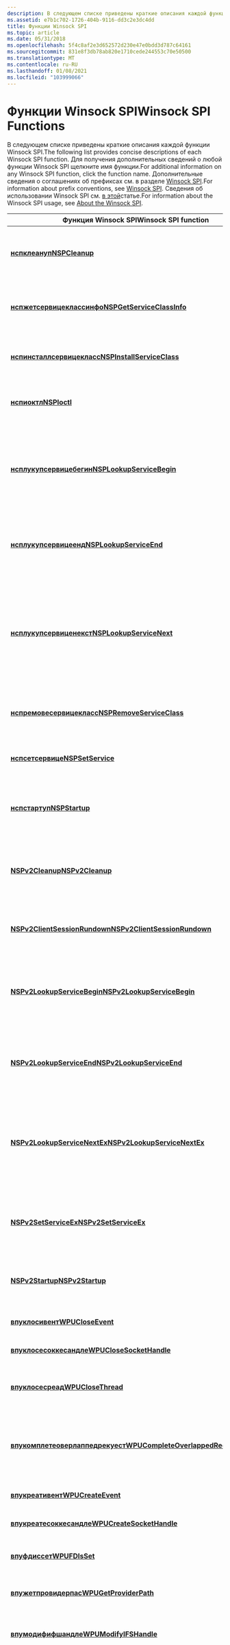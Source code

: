 ```yaml
---
description: В следующем списке приведены краткие описания каждой функции Winsock SPI.
ms.assetid: e7b1c702-1726-404b-9116-dd3c2e3dc4dd
title: Функции Winsock SPI
ms.topic: article
ms.date: 05/31/2018
ms.openlocfilehash: 5f4c8af2e3d652572d230e47e0bdd3d787c64161
ms.sourcegitcommit: 831e8f3db78ab820e1710cede244553c70e50500
ms.translationtype: MT
ms.contentlocale: ru-RU
ms.lasthandoff: 01/08/2021
ms.locfileid: "103999066"
---
```

# <a name="winsock-spi-functions"></a><span data-ttu-id="f005e-103">Функции Winsock SPI</span><span class="sxs-lookup"><span data-stu-id="f005e-103">Winsock SPI Functions</span></span>

<span data-ttu-id="f005e-104">В следующем списке приведены краткие описания каждой функции Winsock SPI.</span><span class="sxs-lookup"><span data-stu-id="f005e-104">The following list provides concise descriptions of each Winsock SPI function.</span></span> <span data-ttu-id="f005e-105">Для получения дополнительных сведений о любой функции Winsock SPI щелкните имя функции.</span><span class="sxs-lookup"><span data-stu-id="f005e-105">For additional information on any Winsock SPI function, click the function name.</span></span> <span data-ttu-id="f005e-106">Дополнительные сведения о соглашениях об префиксах см. в разделе [Winsock SPI](winsock-spi.md).</span><span class="sxs-lookup"><span data-stu-id="f005e-106">For information about prefix conventions, see [Winsock SPI](winsock-spi.md).</span></span> <span data-ttu-id="f005e-107">Сведения об использовании Winsock SPI см. [в этой](about-the-winsock-spi.md)статье.</span><span class="sxs-lookup"><span data-stu-id="f005e-107">For information about the Winsock SPI usage, see [About the Winsock SPI](about-the-winsock-spi.md).</span></span>



| <span data-ttu-id="f005e-108">Функция Winsock SPI</span><span class="sxs-lookup"><span data-stu-id="f005e-108">Winsock SPI function</span></span>                                                          | <span data-ttu-id="f005e-109">Описание</span><span class="sxs-lookup"><span data-stu-id="f005e-109">Description</span></span>                                                                                                                                                                                                          |
|-------------------------------------------------------------------------------|----------------------------------------------------------------------------------------------------------------------------------------------------------------------------------------------------------------------|
| [<span data-ttu-id="f005e-110">**нспклеануп**</span><span class="sxs-lookup"><span data-stu-id="f005e-110">**NSPCleanup**</span></span>](/windows/desktop/api/Ws2spi/nc-ws2spi-lpnspcleanup)                                            | <span data-ttu-id="f005e-111">Прекращает использование поставщика службы пространства имен Winsock.</span><span class="sxs-lookup"><span data-stu-id="f005e-111">Terminates the use of a Winsock namespace service provider.</span></span>                                                                                                                                                          |
| [<span data-ttu-id="f005e-112">**нспжетсервицеклассинфо**</span><span class="sxs-lookup"><span data-stu-id="f005e-112">**NSPGetServiceClassInfo**</span></span>](/windows/desktop/api/Ws2spi/nc-ws2spi-lpnspgetserviceclassinfo)                    | <span data-ttu-id="f005e-113">Извлекает сведения о классе (схеме), относящиеся к указанному поставщику пространства имен.</span><span class="sxs-lookup"><span data-stu-id="f005e-113">Retrieves class information (schema) pertaining to a specified namespace provider.</span></span>                                                                                                                                   |
| [<span data-ttu-id="f005e-114">**нспинсталлсервицекласс**</span><span class="sxs-lookup"><span data-stu-id="f005e-114">**NSPInstallServiceClass**</span></span>](/windows/desktop/api/Ws2spi/nc-ws2spi-lpnspinstallserviceclass)                    | <span data-ttu-id="f005e-115">Регистрирует схему класса службы в поставщиках пространства имен.</span><span class="sxs-lookup"><span data-stu-id="f005e-115">Registers service class schema within the namespace providers.</span></span>                                                                                                                                                       |
| [<span data-ttu-id="f005e-116">**нспиоктл**</span><span class="sxs-lookup"><span data-stu-id="f005e-116">**NSPIoctl**</span></span>](/windows/desktop/api/Ws2spi/nc-ws2spi-lpnspioctl)                                                  | <span data-ttu-id="f005e-117">Отправляет запрос IOCTL поставщику службы пространства имен.</span><span class="sxs-lookup"><span data-stu-id="f005e-117">Sends an IOCTL to a namespace service provider.</span></span>                                                                                                                                                                      |
| [<span data-ttu-id="f005e-118">**нсплукупсервицебегин**</span><span class="sxs-lookup"><span data-stu-id="f005e-118">**NSPLookupServiceBegin**</span></span>](/windows/desktop/api/Ws2spi/nc-ws2spi-lpnsplookupservicebegin)                      | <span data-ttu-id="f005e-119">Инициирует клиентский запрос поставщика службы пространства имен версии 1, который ограничен сведениями, содержащимися в структуре [**всакуерисет**](/windows/desktop/api/Winsock2/ns-winsock2-wsaquerysetw) .</span><span class="sxs-lookup"><span data-stu-id="f005e-119">Initiates a client query of a namespace version 1 service provider that is constrained by information contained within a [**WSAQUERYSET**](/windows/desktop/api/Winsock2/ns-winsock2-wsaquerysetw) structure.</span></span>                                             |
| [<span data-ttu-id="f005e-120">**нсплукупсервицеенд**</span><span class="sxs-lookup"><span data-stu-id="f005e-120">**NSPLookupServiceEnd**</span></span>](/windows/desktop/api/Ws2spi/nc-ws2spi-lpnsplookupserviceend)                          | <span data-ttu-id="f005e-121">Освобождает маркер после предыдущих вызовов [**нсплукупсервицебегин**](/windows/desktop/api/Ws2spi/nc-ws2spi-lpnsplookupservicebegin) и [**нсплукупсервиценекст**](/windows/desktop/api/Ws2spi/nc-ws2spi-lpnsplookupservicenext).</span><span class="sxs-lookup"><span data-stu-id="f005e-121">Frees a handle after previous calls to [**NSPLookupServiceBegin**](/windows/desktop/api/Ws2spi/nc-ws2spi-lpnsplookupservicebegin) and [**NSPLookupServiceNext**](/windows/desktop/api/Ws2spi/nc-ws2spi-lpnsplookupservicenext).</span></span>                                                          |
| [<span data-ttu-id="f005e-122">**нсплукупсервиценекст**</span><span class="sxs-lookup"><span data-stu-id="f005e-122">**NSPLookupServiceNext**</span></span>](/windows/desktop/api/Ws2spi/nc-ws2spi-lpnsplookupservicenext)                        | <span data-ttu-id="f005e-123">Извлекает запрошенную информацию из поставщика службы пространства имен версии 1.</span><span class="sxs-lookup"><span data-stu-id="f005e-123">Retrieves requested information from a namespace version 1 service provider.</span></span> <span data-ttu-id="f005e-124">Эта функция вызывается только после получения маркера из предыдущего вызова [**нсплукупсервицебегин**](/windows/desktop/api/Ws2spi/nc-ws2spi-lpnsplookupservicebegin).</span><span class="sxs-lookup"><span data-stu-id="f005e-124">This function is called only after obtaining a handle from a previous call to [**NSPLookupServiceBegin**](/windows/desktop/api/Ws2spi/nc-ws2spi-lpnsplookupservicebegin).</span></span> |
| [<span data-ttu-id="f005e-125">**нспремовесервицекласс**</span><span class="sxs-lookup"><span data-stu-id="f005e-125">**NSPRemoveServiceClass**</span></span>](/windows/desktop/api/Ws2spi/nc-ws2spi-lpnspremoveserviceclass)                      | <span data-ttu-id="f005e-126">Окончательно удаляет указанный класс службы из пространства имен.</span><span class="sxs-lookup"><span data-stu-id="f005e-126">Permanently removes a specified service class from the namespace.</span></span>                                                                                                                                                    |
| [<span data-ttu-id="f005e-127">**нспсетсервице**</span><span class="sxs-lookup"><span data-stu-id="f005e-127">**NSPSetService**</span></span>](/windows/desktop/api/Ws2spi/nc-ws2spi-lpnspsetservice)                                      | <span data-ttu-id="f005e-128">Регистрирует или отменяет регистрацию экземпляра службы в пространстве имен.</span><span class="sxs-lookup"><span data-stu-id="f005e-128">Registers or deregisters a service instance within a namespace.</span></span>                                                                                                                                                      |
| [<span data-ttu-id="f005e-129">**нспстартуп**</span><span class="sxs-lookup"><span data-stu-id="f005e-129">**NSPStartup**</span></span>](/windows/desktop/api/Ws2spi/nf-ws2spi-nspstartup)                                            | <span data-ttu-id="f005e-130">Извлекает динамическую информацию о поставщике, например список точек входа библиотеки DLL.</span><span class="sxs-lookup"><span data-stu-id="f005e-130">Retrieves dynamic information about a provider, such as the list of the DLL entry points.</span></span>                                                                                                                            |
| [<span data-ttu-id="f005e-131">**NSPv2Cleanup**</span><span class="sxs-lookup"><span data-stu-id="f005e-131">**NSPv2Cleanup**</span></span>](/windows/desktop/api/Ws2spi/nc-ws2spi-lpnspv2cleanup)                                          | <span data-ttu-id="f005e-132">Уведомляет поставщик поставщика службы пространства имен версии 2 (NSPv2) о том, что клиент завершил сеанс.</span><span class="sxs-lookup"><span data-stu-id="f005e-132">Notifies a namespace service provider version 2 (NSPv2) provider that a client session has terminated.</span></span>                                                                                                               |
| [<span data-ttu-id="f005e-133">**NSPv2ClientSessionRundown**</span><span class="sxs-lookup"><span data-stu-id="f005e-133">**NSPv2ClientSessionRundown**</span></span>](/windows/desktop/api/Ws2spi/nc-ws2spi-lpnspv2clientsessionrundown)                | <span data-ttu-id="f005e-134">Уведомляет поставщик NSPv2 о том, что клиентский сеанс завершается.</span><span class="sxs-lookup"><span data-stu-id="f005e-134">Notifies a NSPv2 provider that the client session is terminating.</span></span>                                                                                                                                                    |
| [<span data-ttu-id="f005e-135">**NSPv2LookupServiceBegin**</span><span class="sxs-lookup"><span data-stu-id="f005e-135">**NSPv2LookupServiceBegin**</span></span>](/windows/desktop/api/Ws2spi/nc-ws2spi-lpnsplookupservicebegin)                    | <span data-ttu-id="f005e-136">Инициирует клиентский запрос поставщика службы NSPv2, ограниченный сведениями, содержащимися в структуре [**WSAQUERYSET2**](/windows/desktop/api/Winsock2/ns-winsock2-wsaqueryset2w) .</span><span class="sxs-lookup"><span data-stu-id="f005e-136">Initiates a client query of NSPv2 service provider that is constrained by the information contained within a [**WSAQUERYSET2**](/windows/desktop/api/Winsock2/ns-winsock2-wsaqueryset2w) structure.</span></span>                                                         |
| [<span data-ttu-id="f005e-137">**NSPv2LookupServiceEnd**</span><span class="sxs-lookup"><span data-stu-id="f005e-137">**NSPv2LookupServiceEnd**</span></span>](/windows/desktop/api/Ws2spi/nc-ws2spi-lpnspv2lookupserviceend)                        | <span data-ttu-id="f005e-138">Освобождает маркер после предыдущих вызовов [**NSPv2LookupServiceBegin**](/windows/desktop/api/Ws2spi/nc-ws2spi-lpnsplookupservicebegin) и [**NSPv2LookupServiceNextEx**](/windows/desktop/api/Ws2spi/nc-ws2spi-lpnspv2lookupservicenextex).</span><span class="sxs-lookup"><span data-stu-id="f005e-138">Frees a handle after previous calls to [**NSPv2LookupServiceBegin**](/windows/desktop/api/Ws2spi/nc-ws2spi-lpnsplookupservicebegin) and [**NSPv2LookupServiceNextEx**](/windows/desktop/api/Ws2spi/nc-ws2spi-lpnspv2lookupservicenextex).</span></span>                                                  |
| [<span data-ttu-id="f005e-139">**NSPv2LookupServiceNextEx**</span><span class="sxs-lookup"><span data-stu-id="f005e-139">**NSPv2LookupServiceNextEx**</span></span>](/windows/desktop/api/Ws2spi/nc-ws2spi-lpnspv2lookupservicenextex)                  | <span data-ttu-id="f005e-140">Извлекает запрошенные сведения от поставщика NSPv2.</span><span class="sxs-lookup"><span data-stu-id="f005e-140">Retrieves the requested information from a NSPv2 provider.</span></span> <span data-ttu-id="f005e-141">Эта функция вызывается только после получения маркера из предыдущего вызова [**NSPv2LookupServiceBegin**](/windows/desktop/api/Ws2spi/nc-ws2spi-lpnsplookupservicebegin).</span><span class="sxs-lookup"><span data-stu-id="f005e-141">This function is called only after obtaining a handle from a previous call to [**NSPv2LookupServiceBegin**](/windows/desktop/api/Ws2spi/nc-ws2spi-lpnsplookupservicebegin).</span></span>                 |
| [<span data-ttu-id="f005e-142">**NSPv2SetServiceEx**</span><span class="sxs-lookup"><span data-stu-id="f005e-142">**NSPv2SetServiceEx**</span></span>](/windows/desktop/api/Ws2spi/nc-ws2spi-lpnspv2setserviceex)                                | <span data-ttu-id="f005e-143">Регистрирует или отменяет регистрацию имени или экземпляра службы в пространстве имен поставщика NSPv2.</span><span class="sxs-lookup"><span data-stu-id="f005e-143">Registers or deregisters a name or service instance within a namespace of a NSPv2 provider.</span></span>                                                                                                                          |
| [<span data-ttu-id="f005e-144">**NSPv2Startup**</span><span class="sxs-lookup"><span data-stu-id="f005e-144">**NSPv2Startup**</span></span>](/windows/desktop/api/Ws2spi/nc-ws2spi-lpnspv2startup)                                          | <span data-ttu-id="f005e-145">Уведомляет поставщик NSPv2 о том, что новый клиентский процесс начинает использовать поставщик.</span><span class="sxs-lookup"><span data-stu-id="f005e-145">Notifies a NSPv2 provider that a new client process is to begin using the provider.</span></span>                                                                                                                                  |
| [<span data-ttu-id="f005e-146">**впуклосивент**</span><span class="sxs-lookup"><span data-stu-id="f005e-146">**WPUCloseEvent**</span></span>](/windows/desktop/api/Ws2spi/nf-ws2spi-wpucloseevent)                                      | <span data-ttu-id="f005e-147">Закрывает открытый обработчик объекта события.</span><span class="sxs-lookup"><span data-stu-id="f005e-147">Closes an open event object handle.</span></span>                                                                                                                                                                                  |
| [<span data-ttu-id="f005e-148">**впуклосесоккесандле**</span><span class="sxs-lookup"><span data-stu-id="f005e-148">**WPUCloseSocketHandle**</span></span>](/windows/desktop/api/Ws2spi/nf-ws2spi-wpuclosesockethandle)                        | <span data-ttu-id="f005e-149">Закрывает существующий маркер сокета.</span><span class="sxs-lookup"><span data-stu-id="f005e-149">Closes an existing socket handle.</span></span>                                                                                                                                                                                    |
| [<span data-ttu-id="f005e-150">**впуклосесреад**</span><span class="sxs-lookup"><span data-stu-id="f005e-150">**WPUCloseThread**</span></span>](/windows/desktop/api/Ws2spi/nf-ws2spi-wpuclosethread)                                    | <span data-ttu-id="f005e-151">Закрывает поток, Открытый с помощью вызова [**впуопенкуррентсреад**](/windows/desktop/api/Ws2spi/nf-ws2spi-wpuopencurrentthread).</span><span class="sxs-lookup"><span data-stu-id="f005e-151">Closes a thread opened with a call to [**WPUOpenCurrentThread**](/windows/desktop/api/Ws2spi/nf-ws2spi-wpuopencurrentthread).</span></span>                                                                                                                        |
| [<span data-ttu-id="f005e-152">**впукомплетеоверлаппедрекуест**</span><span class="sxs-lookup"><span data-stu-id="f005e-152">**WPUCompleteOverlappedRequest**</span></span>](/windows/desktop/api/Ws2spi/nf-ws2spi-wpucompleteoverlappedrequest)        | <span data-ttu-id="f005e-153">Выполняет перекрывающиеся уведомления о завершении ввода-вывода для перекрывающихся операций ввода-вывода.</span><span class="sxs-lookup"><span data-stu-id="f005e-153">Performs overlapped I/O completion notification for overlapped I/O operations.</span></span>                                                                                                                                       |
| [<span data-ttu-id="f005e-154">**впукреативент**</span><span class="sxs-lookup"><span data-stu-id="f005e-154">**WPUCreateEvent**</span></span>](/windows/desktop/api/Ws2spi/nf-ws2spi-wpucreateevent)                                    | <span data-ttu-id="f005e-155">Создает новый объект события.</span><span class="sxs-lookup"><span data-stu-id="f005e-155">Creates a new event object.</span></span>                                                                                                                                                                                          |
| [<span data-ttu-id="f005e-156">**впукреатесоккесандле**</span><span class="sxs-lookup"><span data-stu-id="f005e-156">**WPUCreateSocketHandle**</span></span>](/windows/desktop/api/Ws2spi/nf-ws2spi-wpucreatesockethandle)                      | <span data-ttu-id="f005e-157">Создает новый маркер сокета.</span><span class="sxs-lookup"><span data-stu-id="f005e-157">Creates a new socket handle.</span></span>                                                                                                                                                                                         |
| [<span data-ttu-id="f005e-158">**впуфдиссет**</span><span class="sxs-lookup"><span data-stu-id="f005e-158">**WPUFDIsSet**</span></span>](/windows/desktop/api/Ws2spi/nf-ws2spi-wpufdisset)                                            | <span data-ttu-id="f005e-159">Проверяет членство указанного маркера сокета.</span><span class="sxs-lookup"><span data-stu-id="f005e-159">Checks the membership of the specified socket handle.</span></span>                                                                                                                                                                |
| [<span data-ttu-id="f005e-160">**впужетпровидерпас**</span><span class="sxs-lookup"><span data-stu-id="f005e-160">**WPUGetProviderPath**</span></span>](/windows/desktop/api/Ws2spi/nf-ws2spi-wpugetproviderpath)                            | <span data-ttu-id="f005e-161">Извлекает путь к библиотеке DLL для указанного поставщика.</span><span class="sxs-lookup"><span data-stu-id="f005e-161">Retrieves the DLL path for the specified provider.</span></span>                                                                                                                                                                   |
| [<span data-ttu-id="f005e-162">**впумодифифшандле**</span><span class="sxs-lookup"><span data-stu-id="f005e-162">**WPUModifyIFSHandle**</span></span>](/windows/desktop/api/Ws2spi/nf-ws2spi-wpumodifyifshandle)                            | <span data-ttu-id="f005e-163">Получает возможно измененный обработчик IFS из Ws2 \_32.dll.</span><span class="sxs-lookup"><span data-stu-id="f005e-163">Receives a possibly modified IFS handle from Ws2\_32.dll.</span></span>                                                                                                                                                            |
| [<span data-ttu-id="f005e-164">**впуопенкуррентсреад**</span><span class="sxs-lookup"><span data-stu-id="f005e-164">**WPUOpenCurrentThread**</span></span>](/windows/desktop/api/Ws2spi/nf-ws2spi-wpuopencurrentthread)                        | <span data-ttu-id="f005e-165">Открывает обработчик для текущего потока, который можно использовать с перекрывающихсями функциями в многоуровневом поставщике служб.</span><span class="sxs-lookup"><span data-stu-id="f005e-165">Opens a handle to the current thread that can be used with overlapped functions in a layered service provider.</span></span>                                                                                                       |
| [<span data-ttu-id="f005e-166">**впупостмессаже**</span><span class="sxs-lookup"><span data-stu-id="f005e-166">**WPUPostMessage**</span></span>](/windows/desktop/api/Ws2spi/nf-ws2spi-wpupostmessage)                                    | <span data-ttu-id="f005e-167">Выполняет стандартную функцию Windows i [**Message**](/windows/win32/api/winuser/nf-winuser-postmessagea) , которая обеспечивает обратную совместимость с более старыми версиями WSOCK32.dll.</span><span class="sxs-lookup"><span data-stu-id="f005e-167">Performs the standard Windows [**PostMessage**](/windows/win32/api/winuser/nf-winuser-postmessagea) function in a way that maintains backward compatibility with older versions of WSOCK32.dll.</span></span>                                                  |
| [<span data-ttu-id="f005e-168">**впукуериблоккингкаллбакк**</span><span class="sxs-lookup"><span data-stu-id="f005e-168">**WPUQueryBlockingCallback**</span></span>](/windows/desktop/api/Ws2spi/nf-ws2spi-wpuqueryblockingcallback)                | <span data-ttu-id="f005e-169">Возвращает указатель на функцию обратного вызова, который поставщик услуг должен вызывать периодически при обслуживании операций блокировки.</span><span class="sxs-lookup"><span data-stu-id="f005e-169">Returns a pointer to a callback function the service provider should invoke periodically while servicing blocking operations.</span></span>                                                                                        |
| [<span data-ttu-id="f005e-170">**впукуерисоккесандлеконтекст**</span><span class="sxs-lookup"><span data-stu-id="f005e-170">**WPUQuerySocketHandleContext**</span></span>](/windows/desktop/api/Ws2spi/nf-ws2spi-wpuquerysockethandlecontext)          | <span data-ttu-id="f005e-171">Запрашивает значение контекста, связанное с заданным маркером сокета.</span><span class="sxs-lookup"><span data-stu-id="f005e-171">Queries the context value associated with the specified socket handle.</span></span>                                                                                                                                               |
| [<span data-ttu-id="f005e-172">**впукуеуеапк**</span><span class="sxs-lookup"><span data-stu-id="f005e-172">**WPUQueueApc**</span></span>](/windows/desktop/api/Ws2spi/nf-ws2spi-wpuqueueapc)                                          | <span data-ttu-id="f005e-173">Помещает в очередь пользовательский режим — асинхронный вызов процедур (APC) в указанный поток для упрощения вызова перекрывающихся подпрограмм завершения ввода-вывода.</span><span class="sxs-lookup"><span data-stu-id="f005e-173">Queues a user mode–asynchronous procedure call (APC) to the specified thread in order to facilitate invocation of overlapped I/O completion routines.</span></span>                                                                |
| [<span data-ttu-id="f005e-174">**впуресетевент**</span><span class="sxs-lookup"><span data-stu-id="f005e-174">**WPUResetEvent**</span></span>](/windows/desktop/api/Ws2spi/nf-ws2spi-wpuresetevent)                                      | <span data-ttu-id="f005e-175">Сбрасывает состояние указанного объекта события на несигнальное.</span><span class="sxs-lookup"><span data-stu-id="f005e-175">Resets the state of the specified event object to nonsignaled.</span></span>                                                                                                                                                       |
| [<span data-ttu-id="f005e-176">**впусетевент**</span><span class="sxs-lookup"><span data-stu-id="f005e-176">**WPUSetEvent**</span></span>](/windows/desktop/api/Ws2spi/nf-ws2spi-wpusetevent)                                          | <span data-ttu-id="f005e-177">Задает сигнальное состояние указанного объекта события.</span><span class="sxs-lookup"><span data-stu-id="f005e-177">Sets the state of the specified event object to signaled.</span></span>                                                                                                                                                            |
| [<span data-ttu-id="f005e-178">**всаадвертисепровидер**</span><span class="sxs-lookup"><span data-stu-id="f005e-178">**WSAAdvertiseProvider**</span></span>](/windows/desktop/api/Ws2spi/nf-ws2spi-wsaadvertiseprovider)                          | <span data-ttu-id="f005e-179">Делает конкретный поставщик пространства имен версии 2 доступным для всех соответствующих клиентов.</span><span class="sxs-lookup"><span data-stu-id="f005e-179">Makes a specific namespace version 2 provider available for all eligible clients.</span></span>                                                                                                                                    |
| [<span data-ttu-id="f005e-180">**всапровидеркомплетеасинккалл**</span><span class="sxs-lookup"><span data-stu-id="f005e-180">**WSAProviderCompleteAsyncCall**</span></span>](/windows/desktop/api/Ws2spi/nf-ws2spi-wsaprovidercompleteasynccall)          | <span data-ttu-id="f005e-181">Оповещает клиента о завершении асинхронного вызова поставщика версии 2 пространства имен.</span><span class="sxs-lookup"><span data-stu-id="f005e-181">Notifies a client when an asynchronous call to a namespace version 2 provider is completed.</span></span>                                                                                                                          |
| [<span data-ttu-id="f005e-182">**всаунадвертисепровидер**</span><span class="sxs-lookup"><span data-stu-id="f005e-182">**WSAUnadvertiseProvider**</span></span>](/windows/desktop/api/Ws2spi/nf-ws2spi-wsaunadvertiseprovider)                      | <span data-ttu-id="f005e-183">Делает конкретный поставщик пространства имен версии 2 более доступным для клиентов.</span><span class="sxs-lookup"><span data-stu-id="f005e-183">Makes a specific namespace version 2 provider no longer available for clients.</span></span>                                                                                                                                       |
| [<span data-ttu-id="f005e-184">**вскдеинсталлпровидер**</span><span class="sxs-lookup"><span data-stu-id="f005e-184">**WSCDeinstallProvider**</span></span>](/windows/desktop/api/Ws2spi/nf-ws2spi-wscdeinstallprovider)                        | <span data-ttu-id="f005e-185">Удаляет указанного поставщика транспортной службы из базы данных конфигурации системы.</span><span class="sxs-lookup"><span data-stu-id="f005e-185">Removes the specified transport service provider from the system configuration database.</span></span>                                                                                                                             |
| [<span data-ttu-id="f005e-186">**WSCDeinstallProvider32**</span><span class="sxs-lookup"><span data-stu-id="f005e-186">**WSCDeinstallProvider32**</span></span>](/windows/desktop/api/Ws2spi/nf-ws2spi-wscdeinstallprovider32)                      | <span data-ttu-id="f005e-187">Удаляет заданный 32-разрядный поставщик транспорта из базы данных конфигурации системы на 64-разрядной платформе.</span><span class="sxs-lookup"><span data-stu-id="f005e-187">Removes the specified 32-bit transport provider from the system configuration database on a 64-bit platform.</span></span>                                                                                                         |
| [<span data-ttu-id="f005e-188">**всценабленспровидер**</span><span class="sxs-lookup"><span data-stu-id="f005e-188">**WSCEnableNSProvider**</span></span>](/windows/desktop/api/Ws2spi/nf-ws2spi-wscenablensprovider)                          | <span data-ttu-id="f005e-189">Включает или отключает указанного поставщика пространства имен.</span><span class="sxs-lookup"><span data-stu-id="f005e-189">Enables or disables a specified namespace provider.</span></span>                                                                                                                                                                  |
| [<span data-ttu-id="f005e-190">**WSCEnableNSProvider32**</span><span class="sxs-lookup"><span data-stu-id="f005e-190">**WSCEnableNSProvider32**</span></span>](/windows/desktop/api/Ws2spi/nf-ws2spi-wscenablensprovider32)                        | <span data-ttu-id="f005e-191">Включает или отключает указанный поставщик 32-разрядного пространства имен на 64-разрядной платформе.</span><span class="sxs-lookup"><span data-stu-id="f005e-191">Enables or disables a specified 32-bit namespace provider on a 64-bit platform.</span></span>                                                                                                                                      |
| [<span data-ttu-id="f005e-192">**WSCEnumNameSpaceProviders32**</span><span class="sxs-lookup"><span data-stu-id="f005e-192">**WSCEnumNameSpaceProviders32**</span></span>](/windows/desktop/api/Ws2spi/nf-ws2spi-wscenumnamespaceproviders32)            | <span data-ttu-id="f005e-193">Возвращает сведения о доступных 32-разрядных поставщиках пространства имен на 64-разрядной платформе.</span><span class="sxs-lookup"><span data-stu-id="f005e-193">Returns information on available 32-bit namespace providers on a 64-bit platform.</span></span>                                                                                                                                    |
| [<span data-ttu-id="f005e-194">**WSCEnumNameSpaceProvidersEx32**</span><span class="sxs-lookup"><span data-stu-id="f005e-194">**WSCEnumNameSpaceProvidersEx32**</span></span>](/windows/desktop/api/Ws2spi/nf-ws2spi-wscenumnamespaceprovidersex32)        | <span data-ttu-id="f005e-195">Возвращает сведения о доступных 32-разрядных поставщиках пространства имен на 64-разрядной платформе.</span><span class="sxs-lookup"><span data-stu-id="f005e-195">Returns information on available 32-bit namespace providers on a 64-bit platform.</span></span>                                                                                                                                    |
| [<span data-ttu-id="f005e-196">**всценумпротоколс**</span><span class="sxs-lookup"><span data-stu-id="f005e-196">**WSCEnumProtocols**</span></span>](/windows/desktop/api/Ws2spi/nf-ws2spi-wscenumprotocols)                                | <span data-ttu-id="f005e-197">Извлекает сведения о доступных транспортных протоколах.</span><span class="sxs-lookup"><span data-stu-id="f005e-197">Retrieves information about available transport protocols.</span></span>                                                                                                                                                           |
| [<span data-ttu-id="f005e-198">**WSCEnumProtocols32**</span><span class="sxs-lookup"><span data-stu-id="f005e-198">**WSCEnumProtocols32**</span></span>](/windows/desktop/api/Ws2spi/nf-ws2spi-wscenumprotocols32)                              | <span data-ttu-id="f005e-199">Извлекает сведения о доступных транспортных протоколах в 32-битном каталоге на 64-разрядных платформах.</span><span class="sxs-lookup"><span data-stu-id="f005e-199">Retrieves information about available transport protocols in the 32-bit catalog on 64-bit platforms.</span></span>                                                                                                                 |
| [<span data-ttu-id="f005e-200">**вскжетаппликатионкатегори**</span><span class="sxs-lookup"><span data-stu-id="f005e-200">**WSCGetApplicationCategory**</span></span>](/windows/desktop/api/Ws2spi/nf-ws2spi-wscgetapplicationcategory)                | <span data-ttu-id="f005e-201">Извлекает категории поставщика многоуровневых служб (LSP), связанные с приложением.</span><span class="sxs-lookup"><span data-stu-id="f005e-201">Retrieves the layered service provider (LSP) categories associated with an application.</span></span>                                                                                                                              |
| [<span data-ttu-id="f005e-202">**вскжетпровидеринфо**</span><span class="sxs-lookup"><span data-stu-id="f005e-202">**WSCGetProviderInfo**</span></span>](/windows/desktop/api/Ws2spi/nf-ws2spi-wscgetproviderinfo)                              | <span data-ttu-id="f005e-203">Извлекает данные, связанные с классом сведений для многоуровневого поставщика служб.</span><span class="sxs-lookup"><span data-stu-id="f005e-203">Retrieves the data associated with an information class for a layered service provider.</span></span>                                                                                                                              |
| [<span data-ttu-id="f005e-204">**WSCGetProviderInfo32**</span><span class="sxs-lookup"><span data-stu-id="f005e-204">**WSCGetProviderInfo32**</span></span>](/windows/desktop/api/Ws2spi/nf-ws2spi-wscgetproviderinfo32)                          | <span data-ttu-id="f005e-205">Извлекает данные, связанные с классом сведений для поставщика 32-разрядного многоуровневой службы на 64-разрядной платформе.</span><span class="sxs-lookup"><span data-stu-id="f005e-205">Retrieves the data associated with an information class for a 32-bit layered service provider on a 64-bit platform.</span></span>                                                                                                  |
| [<span data-ttu-id="f005e-206">**вскжетпровидерпас**</span><span class="sxs-lookup"><span data-stu-id="f005e-206">**WSCGetProviderPath**</span></span>](/windows/desktop/api/Ws2spi/nf-ws2spi-wscgetproviderpath)                            | <span data-ttu-id="f005e-207">Извлекает путь к библиотеке DLL для указанного поставщика.</span><span class="sxs-lookup"><span data-stu-id="f005e-207">Retrieves the DLL path for the specified provider.</span></span>                                                                                                                                                                   |
| [<span data-ttu-id="f005e-208">**WSCGetProviderPath32**</span><span class="sxs-lookup"><span data-stu-id="f005e-208">**WSCGetProviderPath32**</span></span>](/windows/desktop/api/Ws2spi/nf-ws2spi-wscgetproviderpath32)                          | <span data-ttu-id="f005e-209">Извлекает путь библиотеки DLL для указанного 32-разрядного поставщика на 64-разрядной платформе.</span><span class="sxs-lookup"><span data-stu-id="f005e-209">Retrieves the DLL path for the specified 32-bit provider on a 64-bit platform.</span></span>                                                                                                                                       |
| [<span data-ttu-id="f005e-210">**всЦинсталлнамеспаце**</span><span class="sxs-lookup"><span data-stu-id="f005e-210">**WSCInstallNameSpace**</span></span>](/windows/desktop/api/Ws2spi/nf-ws2spi-wscinstallnamespace)                          | <span data-ttu-id="f005e-211">Устанавливает поставщик пространства имен.</span><span class="sxs-lookup"><span data-stu-id="f005e-211">Installs a namespace provider.</span></span>                                                                                                                                                                                       |
| [<span data-ttu-id="f005e-212">**WSCInstallNameSpace32**</span><span class="sxs-lookup"><span data-stu-id="f005e-212">**WSCInstallNameSpace32**</span></span>](/windows/desktop/api/Ws2spi/nf-ws2spi-wscinstallnamespace32)                        | <span data-ttu-id="f005e-213">Устанавливает поставщик 32-разрядного пространства имен на 64 разрядной платформе.</span><span class="sxs-lookup"><span data-stu-id="f005e-213">Installs a 32-bit namespace provider on a 64 bit platform.</span></span>                                                                                                                                                           |
| [<span data-ttu-id="f005e-214">**всЦинсталлнамеспацеекс**</span><span class="sxs-lookup"><span data-stu-id="f005e-214">**WSCInstallNameSpaceEx**</span></span>](/windows/desktop/api/Ws2spi/nf-ws2spi-wscinstallnamespaceex)                        | <span data-ttu-id="f005e-215">Устанавливает поставщик пространства имен.</span><span class="sxs-lookup"><span data-stu-id="f005e-215">Installs a namespace provider.</span></span>                                                                                                                                                                                       |
| [<span data-ttu-id="f005e-216">**WSCInstallNameSpaceEx32**</span><span class="sxs-lookup"><span data-stu-id="f005e-216">**WSCInstallNameSpaceEx32**</span></span>](/windows/desktop/api/Ws2spi/nf-ws2spi-wscinstallnamespaceex32)                    | <span data-ttu-id="f005e-217">Устанавливает поставщик 32-разрядного пространства имен на 64 разрядной платформе.</span><span class="sxs-lookup"><span data-stu-id="f005e-217">Installs a 32-bit namespace provider on a 64 bit platform.</span></span>                                                                                                                                                           |
| [<span data-ttu-id="f005e-218">**всЦинсталлпровидер**</span><span class="sxs-lookup"><span data-stu-id="f005e-218">**WSCInstallProvider**</span></span>](/windows/desktop/api/Ws2spi/nf-ws2spi-wscinstallprovider)                            | <span data-ttu-id="f005e-219">Устанавливает поставщик транспортной службы в базу данных конфигурации системы.</span><span class="sxs-lookup"><span data-stu-id="f005e-219">Installs a transport service provider into the system configuration database.</span></span>                                                                                                                                        |
| [<span data-ttu-id="f005e-220">**WSCInstallProvider64 \_ 32**</span><span class="sxs-lookup"><span data-stu-id="f005e-220">**WSCInstallProvider64\_32**</span></span>](/windows/desktop/api/Ws2spi/nf-ws2spi-wscinstallprovider64_32)                   | <span data-ttu-id="f005e-221">Устанавливает указанного поставщика транспортной службы в 32-разрядную и 64-разрядную системную базу данных конфигурации на 64-разрядной платформе.</span><span class="sxs-lookup"><span data-stu-id="f005e-221">Installs the specified transport service provider into the 32-bit and 64-bit system configuration databases on a 64-bit platform.</span></span>                                                                                    |
| [<span data-ttu-id="f005e-222">**всЦинсталлпровидерандчаинс**</span><span class="sxs-lookup"><span data-stu-id="f005e-222">**WSCInstallProviderAndChains**</span></span>](/windows/desktop/api/Ws2spi/nf-ws2spi-wscinstallproviderandchains)            | <span data-ttu-id="f005e-223">Устанавливает поставщик 32-разрядной службы транспорта, а также его конкретные цепочки протоколов в базу данных конфигурации системы на 32-разрядной платформе.</span><span class="sxs-lookup"><span data-stu-id="f005e-223">Installs a 32-bit transport service provider as well as its specific protocol chains into the system configuration database on a 32-bit platform.</span></span>                                                                    |
| [<span data-ttu-id="f005e-224">**WSCInstallProviderAndChains64 \_ 32**</span><span class="sxs-lookup"><span data-stu-id="f005e-224">**WSCInstallProviderAndChains64\_32**</span></span>](/windows/desktop/api/Ws2spi/nf-ws2spi-wscinstallproviderandchains64_32) | <span data-ttu-id="f005e-225">Устанавливает указанный поставщик транспорта и связанные с ним цепочки протоколов в базы данных конфигурации с 32-разрядной и 64-разрядной системами на 64-разрядной платформе.</span><span class="sxs-lookup"><span data-stu-id="f005e-225">Installs the specified transport provider and its specific protocol chains into both the 32-bit and 64-bit system configuration databases on a 64-bit platform.</span></span>                                                      |
| [<span data-ttu-id="f005e-226">**всксетаппликатионкатегори**</span><span class="sxs-lookup"><span data-stu-id="f005e-226">**WSCSetApplicationCategory**</span></span>](/windows/desktop/api/Ws2spi/nf-ws2spi-wscsetapplicationcategory)                | <span data-ttu-id="f005e-227">Задает разрешенные категории многоуровневых поставщиков служб, связанные с приложением.</span><span class="sxs-lookup"><span data-stu-id="f005e-227">Sets the permitted layered service provider categories associated with an application.</span></span>                                                                                                                               |
| [<span data-ttu-id="f005e-228">**всксетпровидеринфо**</span><span class="sxs-lookup"><span data-stu-id="f005e-228">**WSCSetProviderInfo**</span></span>](/windows/desktop/api/Ws2spi/nf-ws2spi-wscsetproviderinfo)                              | <span data-ttu-id="f005e-229">Задает значение данных для указанного класса сведений для многоуровневого поставщика служб.</span><span class="sxs-lookup"><span data-stu-id="f005e-229">Sets the data value for the specified information class for a layered service provider.</span></span>                                                                                                                              |
| [<span data-ttu-id="f005e-230">**WSCSetProviderInfo32**</span><span class="sxs-lookup"><span data-stu-id="f005e-230">**WSCSetProviderInfo32**</span></span>](/windows/desktop/api/Ws2spi/nf-ws2spi-wscsetproviderinfo32)                          | <span data-ttu-id="f005e-231">Задает значение данных для указанного класса сведений для поставщика 32-разрядного многоуровневой службы на 64-разрядной платформе.</span><span class="sxs-lookup"><span data-stu-id="f005e-231">Sets the data value for the specified information class for a 32-bit layered service provider on a 64-bit platform.</span></span>                                                                                                  |
| [<span data-ttu-id="f005e-232">**вскунинсталлнамеспаце**</span><span class="sxs-lookup"><span data-stu-id="f005e-232">**WSCUnInstallNameSpace**</span></span>](/windows/desktop/api/Ws2spi/nf-ws2spi-wscuninstallnamespace)                      | <span data-ttu-id="f005e-233">Удаляет поставщик пространства имен.</span><span class="sxs-lookup"><span data-stu-id="f005e-233">Uninstalls a namespace provider.</span></span>                                                                                                                                                                                     |
| [<span data-ttu-id="f005e-234">**WSCUnInstallNameSpace32**</span><span class="sxs-lookup"><span data-stu-id="f005e-234">**WSCUnInstallNameSpace32**</span></span>](/windows/desktop/api/Ws2spi/nf-ws2spi-wscuninstallnamespace32)                    | <span data-ttu-id="f005e-235">Удаляет конкретный поставщик 32-разрядного пространства имен на 32-разрядной платформе.</span><span class="sxs-lookup"><span data-stu-id="f005e-235">Uninstalls a specific 32-bit namespace provider on a 32-bit platform.</span></span>                                                                                                                                                |
| [<span data-ttu-id="f005e-236">**вскупдатепровидер**</span><span class="sxs-lookup"><span data-stu-id="f005e-236">**WSCUpdateProvider**</span></span>](/windows/desktop/api/Ws2spi/nf-ws2spi-wscupdateprovider)                              | <span data-ttu-id="f005e-237">Изменяет поставщика транспортной службы в базе данных конфигурации системы.</span><span class="sxs-lookup"><span data-stu-id="f005e-237">Modifies a transport service provider in the system configuration database.</span></span>                                                                                                                                          |
| [<span data-ttu-id="f005e-238">**WSCUpdateProvider32**</span><span class="sxs-lookup"><span data-stu-id="f005e-238">**WSCUpdateProvider32**</span></span>](/windows/desktop/api/Ws2spi/nf-ws2spi-wscupdateprovider32)                            | <span data-ttu-id="f005e-239">Изменяет 32-разрядный поставщик транспортной службы в базе данных конфигурации системы на 64-разрядной платформе.</span><span class="sxs-lookup"><span data-stu-id="f005e-239">Modifies a 32-bit transport service provider in the system configuration database on a 64-bit platform.</span></span>                                                                                                              |
| [<span data-ttu-id="f005e-240">**всквритенамеспацеордер**</span><span class="sxs-lookup"><span data-stu-id="f005e-240">**WSCWriteNameSpaceOrder**</span></span>](/windows/desktop/api/Sporder/nf-sporder-wscwritenamespaceorder)                      | <span data-ttu-id="f005e-241">Изменяет порядок доступных поставщиков пространства имен.</span><span class="sxs-lookup"><span data-stu-id="f005e-241">Changes the order of available namespace providers.</span></span>                                                                                                                                                                  |
| [<span data-ttu-id="f005e-242">**WSCWriteNameSpaceOrder32**</span><span class="sxs-lookup"><span data-stu-id="f005e-242">**WSCWriteNameSpaceOrder32**</span></span>](/windows/desktop/api/Sporder/nf-sporder-wscwritenamespaceorder32)                  | <span data-ttu-id="f005e-243">Изменяет порядок доступных поставщиков пространства имен Windows Sockets (Winsock) 2 в 32-разрядном каталоге на 64-разрядной платформе.</span><span class="sxs-lookup"><span data-stu-id="f005e-243">Changes the order of available Windows Sockets (Winsock) 2 namespace providers in a 32-bit catalog on a 64-bit platform.</span></span>                                                                                             |
| [<span data-ttu-id="f005e-244">**всквритепровидерордер**</span><span class="sxs-lookup"><span data-stu-id="f005e-244">**WSCWriteProviderOrder**</span></span>](/windows/desktop/api/Sporder/nf-sporder-wscwriteproviderorder)                      | <span data-ttu-id="f005e-245">Переупорядочивайте доступные поставщики транспортных служб.</span><span class="sxs-lookup"><span data-stu-id="f005e-245">Re-orders available transport service providers.</span></span>                                                                                                                                                                     |
| [<span data-ttu-id="f005e-246">**WSCWriteProviderOrder32**</span><span class="sxs-lookup"><span data-stu-id="f005e-246">**WSCWriteProviderOrder32**</span></span>](/windows/desktop/api/Sporder/nf-sporder-wscwriteproviderorder32)                    | <span data-ttu-id="f005e-247">Переупорядочивайте доступные поставщики транспортных служб в 32-разрядном каталоге на 64-разрядной платформе.</span><span class="sxs-lookup"><span data-stu-id="f005e-247">Re-orders available transport service providers in a 32-bit catalog on a 64-bit platform.</span></span>                                                                                                                            |
| [<span data-ttu-id="f005e-248">**вспакцепт**</span><span class="sxs-lookup"><span data-stu-id="f005e-248">**WSPAccept**</span></span>](/windows/desktop/api/Ws2spi/nc-ws2spi-lpwspaccept)                                              | <span data-ttu-id="f005e-249">Условно принимает соединение на основе возвращаемого значения функции условия.</span><span class="sxs-lookup"><span data-stu-id="f005e-249">Conditionally accepts a connection based on the return value of a condition function.</span></span>                                                                                                                                |
| [<span data-ttu-id="f005e-250">**вспаддресстостринг**</span><span class="sxs-lookup"><span data-stu-id="f005e-250">**WSPAddressToString**</span></span>](/windows/desktop/api/Ws2spi/nc-ws2spi-lpwspaddresstostring)                            | <span data-ttu-id="f005e-251">Преобразует все компоненты структуры [**SOCKADDR**](sockaddr-2.md) в понятное для чтения строковое представление адреса.</span><span class="sxs-lookup"><span data-stu-id="f005e-251">Converts all components of a [**sockaddr**](sockaddr-2.md) structure into a human readable–numeric string representation of the address.</span></span>                                                                            |
| <span data-ttu-id="f005e-252">[**вспасинкселект**](/previous-versions/windows/desktop/legacy/ms742267(v=vs.85))</span><span class="sxs-lookup"><span data-stu-id="f005e-252">[**WSPAsyncSelect**](/previous-versions/windows/desktop/legacy/ms742267(v=vs.85))</span></span>                                    | <span data-ttu-id="f005e-253">Запрашивает уведомления о событиях сетевого подключения для сокета на основе сообщений Windows.</span><span class="sxs-lookup"><span data-stu-id="f005e-253">Requests Windows message-based event notification of network events for a socket.</span></span>                                                                                                                                    |
| <span data-ttu-id="f005e-254">[**вспбинд**](/previous-versions/windows/hardware/network/ff566268(v=vs.85))</span><span class="sxs-lookup"><span data-stu-id="f005e-254">[**WSPBind**](/previous-versions/windows/hardware/network/ff566268(v=vs.85))</span></span>                                                  | <span data-ttu-id="f005e-255">Связывает локальный адрес с сокетом.</span><span class="sxs-lookup"><span data-stu-id="f005e-255">Associates a local address with a socket.</span></span>                                                                                                                                                                            |
| <span data-ttu-id="f005e-256">[**вспканцелблоккингкалл**](/previous-versions/windows/desktop/legacy/ms742269(v=vs.85))</span><span class="sxs-lookup"><span data-stu-id="f005e-256">[**WSPCancelBlockingCall**](/previous-versions/windows/desktop/legacy/ms742269(v=vs.85))</span></span>                      | <span data-ttu-id="f005e-257">Отменяет выполняющийся в данный момент блокирующий вызов.</span><span class="sxs-lookup"><span data-stu-id="f005e-257">Cancels a blocking call that is currently in progress.</span></span>                                                                                                                                                               |
| <span data-ttu-id="f005e-258">[**вспклеануп**](/previous-versions/windows/hardware/network/ff566270(v=vs.85))</span><span class="sxs-lookup"><span data-stu-id="f005e-258">[**WSPCleanup**](/previous-versions/windows/hardware/network/ff566270(v=vs.85))</span></span>                                            | <span data-ttu-id="f005e-259">Прекращает использование поставщика службы Winsock.</span><span class="sxs-lookup"><span data-stu-id="f005e-259">Terminates use of the Winsock service provider.</span></span>                                                                                                                                                                      |
| <span data-ttu-id="f005e-260">[**вспклосесоккет**](/previous-versions/windows/hardware/network/ff566273(v=vs.85))</span><span class="sxs-lookup"><span data-stu-id="f005e-260">[**WSPCloseSocket**](/previous-versions/windows/hardware/network/ff566273(v=vs.85))</span></span>                                    | <span data-ttu-id="f005e-261">Закрывает сокет.</span><span class="sxs-lookup"><span data-stu-id="f005e-261">Closes a socket.</span></span>                                                                                                                                                                                                     |
| <span data-ttu-id="f005e-262">[**вспконнект**](/previous-versions/windows/hardware/network/ff566275(v=vs.85))</span><span class="sxs-lookup"><span data-stu-id="f005e-262">[**WSPConnect**](/previous-versions/windows/hardware/network/ff566275(v=vs.85))</span></span>                                            | <span data-ttu-id="f005e-263">Устанавливает соединение с одноранговым узлом, обменивается данными и указывает требуемое качество обслуживания на основе указанной спецификации потока.</span><span class="sxs-lookup"><span data-stu-id="f005e-263">Establishes a connection to a peer, exchanges connect data, and specifies needed quality of service based on the supplied flow specification.</span></span>                                                                        |
| <span data-ttu-id="f005e-264">[**вспдупликатесоккет**](/previous-versions/windows/hardware/network/ff566282(v=vs.85))</span><span class="sxs-lookup"><span data-stu-id="f005e-264">[**WSPDuplicateSocket**](/previous-versions/windows/hardware/network/ff566282(v=vs.85))</span></span>                            | <span data-ttu-id="f005e-265">Возвращает структуру [**\_ сведений о всапротокол**](/windows/win32/api/winsock2/ns-winsock2-wsaprotocol_infoa) , которую можно использовать для создания нового дескриптора сокета для общего сокета.</span><span class="sxs-lookup"><span data-stu-id="f005e-265">Returns a [**WSAPROTOCOL\_INFO**](/windows/win32/api/winsock2/ns-winsock2-wsaprotocol_infoa) structure that can be used to create a new socket descriptor for a shared socket.</span></span>                                                                          |
| <span data-ttu-id="f005e-266">[**вспенумнетворкевентс**](/previous-versions/windows/hardware/network/ff566284(v=vs.85))</span><span class="sxs-lookup"><span data-stu-id="f005e-266">[**WSPEnumNetworkEvents**](/previous-versions/windows/hardware/network/ff566284(v=vs.85))</span></span>                        | <span data-ttu-id="f005e-267">Сообщает экземпляры сетевых событий для указанного сокета.</span><span class="sxs-lookup"><span data-stu-id="f005e-267">Reports occurrences of network events for the indicated socket.</span></span>                                                                                                                                                      |
| <span data-ttu-id="f005e-268">[**вспевентселект**](/previous-versions/windows/hardware/network/ff566287(v=vs.85))</span><span class="sxs-lookup"><span data-stu-id="f005e-268">[**WSPEventSelect**](/previous-versions/windows/hardware/network/ff566287(v=vs.85))</span></span>                                    | <span data-ttu-id="f005e-269">Указывает объект события, который должен быть связан с заданным набором сетевых событий.</span><span class="sxs-lookup"><span data-stu-id="f005e-269">Specifies an event object to be associated with the supplied set of network events.</span></span>                                                                                                                                  |
| [<span data-ttu-id="f005e-270">**вспжетоверлаппедресулт**</span><span class="sxs-lookup"><span data-stu-id="f005e-270">**WSPGetOverlappedResult**</span></span>](/windows/desktop/api/Ws2spi/nc-ws2spi-lpwspgetoverlappedresult)                    | <span data-ttu-id="f005e-271">Возвращает результаты операции перекрытия для указанного сокета.</span><span class="sxs-lookup"><span data-stu-id="f005e-271">Returns the results of an overlapped operation on the specified socket.</span></span>                                                                                                                                              |
| <span data-ttu-id="f005e-272">[**вспжетпирнаме**](/previous-versions/windows/desktop/legacy/ms742278(v=vs.85))</span><span class="sxs-lookup"><span data-stu-id="f005e-272">[**WSPGetPeerName**](/previous-versions/windows/desktop/legacy/ms742278(v=vs.85))</span></span>                                    | <span data-ttu-id="f005e-273">Извлекает адрес однорангового узла, к которому подключен сокет.</span><span class="sxs-lookup"><span data-stu-id="f005e-273">Retrieves the address of the peer to which a socket is connected.</span></span>                                                                                                                                                    |
| [<span data-ttu-id="f005e-274">**вспжеткосбинаме**</span><span class="sxs-lookup"><span data-stu-id="f005e-274">**WSPGetQOSByName**</span></span>](/windows/desktop/api/Ws2spi/nc-ws2spi-lpwspgetqosbyname)                                  | <span data-ttu-id="f005e-275">Инициализирует структуру [**QoS**](/windows/win32/api/winsock2/ns-winsock2-qos) на основе именованного шаблона или получает перечисление доступных имен шаблонов.</span><span class="sxs-lookup"><span data-stu-id="f005e-275">Initializes a [**QOS**](/windows/win32/api/winsock2/ns-winsock2-qos) structure based on a named template, or retrieves an enumeration of the available template names.</span></span>                                                                                   |
| <span data-ttu-id="f005e-276">[**вспжетсоккнаме**](/previous-versions/windows/desktop/legacy/ms742280(v=vs.85))</span><span class="sxs-lookup"><span data-stu-id="f005e-276">[**WSPGetSockName**](/previous-versions/windows/desktop/legacy/ms742280(v=vs.85))</span></span>                                    | <span data-ttu-id="f005e-277">Возвращает локальное имя для сокета.</span><span class="sxs-lookup"><span data-stu-id="f005e-277">Retrieves the local name for a socket.</span></span>                                                                                                                                                                               |
| <span data-ttu-id="f005e-278">[**вспжетсоккопт**](/previous-versions/windows/hardware/network/ff566292(v=vs.85))</span><span class="sxs-lookup"><span data-stu-id="f005e-278">[**WSPGetSockOpt**](/previous-versions/windows/hardware/network/ff566292(v=vs.85))</span></span>                                      | <span data-ttu-id="f005e-279">Получает параметр сокета.</span><span class="sxs-lookup"><span data-stu-id="f005e-279">Retrieves a socket option.</span></span>                                                                                                                                                                                           |
| <span data-ttu-id="f005e-280">[**вспиоктл**](/previous-versions/windows/hardware/network/ff566296(v=vs.85))</span><span class="sxs-lookup"><span data-stu-id="f005e-280">[**WSPIoctl**](/previous-versions/windows/hardware/network/ff566296(v=vs.85))</span></span>                                                | <span data-ttu-id="f005e-281">Управляет режимом сокета.</span><span class="sxs-lookup"><span data-stu-id="f005e-281">Controls the mode of a socket.</span></span>                                                                                                                                                                                       |
| [<span data-ttu-id="f005e-282">**вспжоинлеаф**</span><span class="sxs-lookup"><span data-stu-id="f005e-282">**WSPJoinLeaf**</span></span>](/windows/desktop/api/Ws2spi/nc-ws2spi-lpwspjoinleaf)                                          | <span data-ttu-id="f005e-283">Присоединяет конечный узел к сеансу MultiPoint, обменивается данными и указывает требуемое качество обслуживания на основе предоставляемых спецификаций потока.</span><span class="sxs-lookup"><span data-stu-id="f005e-283">Joins a leaf node into a multipoint session, exchanges connect data, and specifies needed quality of service based on the supplied flow specifications.</span></span>                                                              |
| <span data-ttu-id="f005e-284">[**всплистен**](/previous-versions/windows/hardware/network/ff566297(v=vs.85))</span><span class="sxs-lookup"><span data-stu-id="f005e-284">[**WSPListen**](/previous-versions/windows/hardware/network/ff566297(v=vs.85))</span></span>                                              | <span data-ttu-id="f005e-285">Устанавливает сокет для прослушивания входящих подключений.</span><span class="sxs-lookup"><span data-stu-id="f005e-285">Establishes a socket to listen for incoming connections.</span></span>                                                                                                                                                             |
| <span data-ttu-id="f005e-286">[**вспрекв**](/previous-versions/windows/hardware/network/ff566309(v=vs.85))</span><span class="sxs-lookup"><span data-stu-id="f005e-286">[**WSPRecv**](/previous-versions/windows/hardware/network/ff566309(v=vs.85))</span></span>                                                  | <span data-ttu-id="f005e-287">Получает данные на сокете.</span><span class="sxs-lookup"><span data-stu-id="f005e-287">Receives data on a socket.</span></span>                                                                                                                                                                                           |
| <span data-ttu-id="f005e-288">[**вспреквдисконнект**](/previous-versions/windows/desktop/legacy/ms742285(v=vs.85))</span><span class="sxs-lookup"><span data-stu-id="f005e-288">[**WSPRecvDisconnect**](/previous-versions/windows/desktop/legacy/ms742285(v=vs.85))</span></span>                              | <span data-ttu-id="f005e-289">Завершает прием на сокете, а если сокет является ориентированным на соединение, извлекает данные отключения.</span><span class="sxs-lookup"><span data-stu-id="f005e-289">Terminates reception on a socket, and if the socket is connection oriented, retrieves the disconnect data.</span></span>                                                                                                           |
| <span data-ttu-id="f005e-290">[**вспреквфром**](/previous-versions/windows/desktop/legacy/ms742287(v=vs.85))</span><span class="sxs-lookup"><span data-stu-id="f005e-290">[**WSPRecvFrom**](/previous-versions/windows/desktop/legacy/ms742287(v=vs.85))</span></span>                                          | <span data-ttu-id="f005e-291">Получает датаграмму и сохраняет исходный адрес.</span><span class="sxs-lookup"><span data-stu-id="f005e-291">Receives a datagram and stores the source address.</span></span>                                                                                                                                                                   |
| <span data-ttu-id="f005e-292">[**вспселект**](/previous-versions/windows/desktop/legacy/ms742289(v=vs.85))</span><span class="sxs-lookup"><span data-stu-id="f005e-292">[**WSPSelect**](/previous-versions/windows/desktop/legacy/ms742289(v=vs.85))</span></span>                                              | <span data-ttu-id="f005e-293">Определяет состояние одного или нескольких сокетов.</span><span class="sxs-lookup"><span data-stu-id="f005e-293">Determines the status of one or more sockets.</span></span>                                                                                                                                                                        |
| <span data-ttu-id="f005e-294">[**вспсенд**](/previous-versions/windows/hardware/network/ff566316(v=vs.85))</span><span class="sxs-lookup"><span data-stu-id="f005e-294">[**WSPSend**](/previous-versions/windows/hardware/network/ff566316(v=vs.85))</span></span>                                                  | <span data-ttu-id="f005e-295">Отправляет данные на подключенный сокет.</span><span class="sxs-lookup"><span data-stu-id="f005e-295">Sends data on a connected socket.</span></span>                                                                                                                                                                                    |
| <span data-ttu-id="f005e-296">[**вспсенддисконнект**](/previous-versions/windows/desktop/legacy/ms742290(v=vs.85))</span><span class="sxs-lookup"><span data-stu-id="f005e-296">[**WSPSendDisconnect**](/previous-versions/windows/desktop/legacy/ms742290(v=vs.85))</span></span>                              | <span data-ttu-id="f005e-297">Инициирует завершение соединения для сокета и отправляет данные отключения.</span><span class="sxs-lookup"><span data-stu-id="f005e-297">Initiates termination of the connection for a socket and sends disconnect data.</span></span>                                                                                                                                      |
| <span data-ttu-id="f005e-298">[**вспсендто**](/previous-versions/windows/desktop/legacy/ms742291(v=vs.85))</span><span class="sxs-lookup"><span data-stu-id="f005e-298">[**WSPSendTo**](/previous-versions/windows/desktop/legacy/ms742291(v=vs.85))</span></span>                                              | <span data-ttu-id="f005e-299">Отправляет данные в определенное место назначения с помощью перекрывающихся операций ввода-вывода.</span><span class="sxs-lookup"><span data-stu-id="f005e-299">Sends data to a specific destination using overlapped I/O.</span></span>                                                                                                                                                           |
| <span data-ttu-id="f005e-300">[**вспсетсоккопт**](/previous-versions/windows/hardware/network/ff566318(v=vs.85))</span><span class="sxs-lookup"><span data-stu-id="f005e-300">[**WSPSetSockOpt**](/previous-versions/windows/hardware/network/ff566318(v=vs.85))</span></span>                                      | <span data-ttu-id="f005e-301">Задает параметр сокета.</span><span class="sxs-lookup"><span data-stu-id="f005e-301">Sets a socket option.</span></span>                                                                                                                                                                                                |
| <span data-ttu-id="f005e-302">[**вспшутдовн**](/previous-versions/windows/desktop/legacy/ms742294(v=vs.85))</span><span class="sxs-lookup"><span data-stu-id="f005e-302">[**WSPShutdown**](/previous-versions/windows/desktop/legacy/ms742294(v=vs.85))</span></span>                                          | <span data-ttu-id="f005e-303">Отключает отправку и (или) получение на сокете.</span><span class="sxs-lookup"><span data-stu-id="f005e-303">Disables sends and/or receives on a socket.</span></span>                                                                                                                                                                          |
| [<span data-ttu-id="f005e-304">**вспсоккет**</span><span class="sxs-lookup"><span data-stu-id="f005e-304">**WSPSocket**</span></span>](/windows/desktop/api/Ws2spi/nc-ws2spi-lpwspsocket)                                              | <span data-ttu-id="f005e-305">Создает сокет.</span><span class="sxs-lookup"><span data-stu-id="f005e-305">Creates a socket.</span></span>                                                                                                                                                                                                    |
| [<span data-ttu-id="f005e-306">**вспстартуп**</span><span class="sxs-lookup"><span data-stu-id="f005e-306">**WSPStartup**</span></span>](/windows/desktop/api/Ws2spi/nf-ws2spi-wspstartup)                                            | <span data-ttu-id="f005e-307">Инициирует использование поставщика службы Winsock клиентом.</span><span class="sxs-lookup"><span data-stu-id="f005e-307">Initiates use of a Winsock service provider by a client.</span></span>                                                                                                                                                             |
| [<span data-ttu-id="f005e-308">**вспстрингтоаддресс**</span><span class="sxs-lookup"><span data-stu-id="f005e-308">**WSPStringToAddress**</span></span>](/windows/desktop/api/Ws2spi/nc-ws2spi-lpwspstringtoaddress)                            | <span data-ttu-id="f005e-309">Преобразует восчитаемую числовую строку в структуру адреса сокета, подходящую для передачи в интерфейс Winsock, который принимает такую структуру.</span><span class="sxs-lookup"><span data-stu-id="f005e-309">Converts a human-readable numeric string to a socket address structure suitable for passing to Winsock interface that take such a structure.</span></span>                                                                         |



 

## <a name="32-bit-spi-functions-for-64-bit-platforms"></a><span data-ttu-id="f005e-310">32-разрядные функции SPI для 64-разрядных платформ</span><span class="sxs-lookup"><span data-stu-id="f005e-310">32-bit SPI Functions for 64-bit Platforms</span></span>

> [!Note]  
> <span data-ttu-id="f005e-311">Эти вызовы являются строго 32-разрядными версиями собственных вызовов функций WSC для использования на 64-разрядных платформах с помощью 32-разрядных процессов.</span><span class="sxs-lookup"><span data-stu-id="f005e-311">These calls are strictly 32-bit versions of native WSC function calls for use on 64-bit platforms by 32-bit processes.</span></span> <span data-ttu-id="f005e-312">Определения и семантика этих отдельных 32-разрядных вызовов совпадают с их собственными аналогами.</span><span class="sxs-lookup"><span data-stu-id="f005e-312">The definitions and semantics of these specific 32-bit calls are the same as their native counterparts.</span></span>

 



| <span data-ttu-id="f005e-313">32-разрядная функция Winsock SPI</span><span class="sxs-lookup"><span data-stu-id="f005e-313">32-bit Winsock SPI function</span></span>                                                   | <span data-ttu-id="f005e-314">Описание</span><span class="sxs-lookup"><span data-stu-id="f005e-314">Description</span></span>                                                                                                                                                 |
|-------------------------------------------------------------------------------|-------------------------------------------------------------------------------------------------------------------------------------------------------------|
| [<span data-ttu-id="f005e-315">**WSCDeinstallProvider32**</span><span class="sxs-lookup"><span data-stu-id="f005e-315">**WSCDeinstallProvider32**</span></span>](/windows/desktop/api/Ws2spi/nf-ws2spi-wscdeinstallprovider32)                      | <span data-ttu-id="f005e-316">Удаляет указанный поставщик 32-разрядной службы транспорта из базы данных конфигурации системы на 64-разрядной платформе.</span><span class="sxs-lookup"><span data-stu-id="f005e-316">Removes the specified 32-bit transport service provider from the system configuration database on a 64-bit platform.</span></span>                                        |
| [<span data-ttu-id="f005e-317">**WSCEnableNSProvider32**</span><span class="sxs-lookup"><span data-stu-id="f005e-317">**WSCEnableNSProvider32**</span></span>](/windows/desktop/api/Ws2spi/nf-ws2spi-wscenablensprovider32)                        | <span data-ttu-id="f005e-318">Изменяет состояние заданного поставщика 32-разрядного пространства имен на 64-разрядной платформе.</span><span class="sxs-lookup"><span data-stu-id="f005e-318">Changes the state of a given 32-bit namespace provider on a 64-bit platform.</span></span>                                                                                |
| [<span data-ttu-id="f005e-319">**WSCEnumNameSpaceProviders32**</span><span class="sxs-lookup"><span data-stu-id="f005e-319">**WSCEnumNameSpaceProviders32**</span></span>](/windows/desktop/api/Ws2spi/nf-ws2spi-wscenumnamespaceproviders32)            | <span data-ttu-id="f005e-320">Возвращает набор доступных 32-разрядных поставщиков пространства имен на 64-разрядной платформе.</span><span class="sxs-lookup"><span data-stu-id="f005e-320">Returns a set of available 32-bit namespace providers on a 64-bit platform.</span></span>                                                                                 |
| [<span data-ttu-id="f005e-321">**WSCEnumNameSpaceProvidersEx32**</span><span class="sxs-lookup"><span data-stu-id="f005e-321">**WSCEnumNameSpaceProvidersEx32**</span></span>](/windows/desktop/api/Ws2spi/nf-ws2spi-wscenumnamespaceprovidersex32)        | <span data-ttu-id="f005e-322">Возвращает сведения о доступных 32-разрядных поставщиках пространства имен на 64-разрядной платформе.</span><span class="sxs-lookup"><span data-stu-id="f005e-322">Returns information on available 32-bit namespace providers on a 64-bit platform.</span></span>                                                                           |
| [<span data-ttu-id="f005e-323">**WSCEnumProtocols32**</span><span class="sxs-lookup"><span data-stu-id="f005e-323">**WSCEnumProtocols32**</span></span>](/windows/desktop/api/Ws2spi/nf-ws2spi-wscenumprotocols32)                              | <span data-ttu-id="f005e-324">Извлекает сведения о доступных 32-разрядных транспортных протоколах на 64-разрядной платформе.</span><span class="sxs-lookup"><span data-stu-id="f005e-324">Retrieves information about available 32-bit transport protocols on a 64-bit platform.</span></span>                                                                      |
| [<span data-ttu-id="f005e-325">**WSCGetProviderInfo32**</span><span class="sxs-lookup"><span data-stu-id="f005e-325">**WSCGetProviderInfo32**</span></span>](/windows/desktop/api/Ws2spi/nf-ws2spi-wscgetproviderinfo32)                          | <span data-ttu-id="f005e-326">Извлекает данные, связанные с классом сведений для поставщика 32-разрядного многоуровневой службы на 64-разрядной платформе.</span><span class="sxs-lookup"><span data-stu-id="f005e-326">Retrieves the data associated with an information class for a 32-bit layered service provider on a 64-bit platform.</span></span>                                         |
| [<span data-ttu-id="f005e-327">**WSCGetProviderPath32**</span><span class="sxs-lookup"><span data-stu-id="f005e-327">**WSCGetProviderPath32**</span></span>](/windows/desktop/api/Ws2spi/nf-ws2spi-wscgetproviderpath32)                          | <span data-ttu-id="f005e-328">Извлекает путь библиотеки DLL для указанного 32-разрядного поставщика на 64-разрядной платформе.</span><span class="sxs-lookup"><span data-stu-id="f005e-328">Retrieves the DLL path for the specified 32-bit provider on a 64-bit platform.</span></span>                                                                              |
| [<span data-ttu-id="f005e-329">**WSCInstallNameSpace32**</span><span class="sxs-lookup"><span data-stu-id="f005e-329">**WSCInstallNameSpace32**</span></span>](/windows/desktop/api/Ws2spi/nf-ws2spi-wscinstallnamespace32)                        | <span data-ttu-id="f005e-330">Устанавливает поставщик 32-разрядного пространства имен на 64-разрядной платформе.</span><span class="sxs-lookup"><span data-stu-id="f005e-330">Installs a 32-bit namespace provider on a 64-bit platform.</span></span>                                                                                                  |
| [<span data-ttu-id="f005e-331">**WSCInstallNameSpaceEx32**</span><span class="sxs-lookup"><span data-stu-id="f005e-331">**WSCInstallNameSpaceEx32**</span></span>](/windows/desktop/api/Ws2spi/nf-ws2spi-wscinstallnamespaceex32)                    | <span data-ttu-id="f005e-332">Устанавливает поставщик пространства имен.</span><span class="sxs-lookup"><span data-stu-id="f005e-332">Installs a namespace provider.</span></span>                                                                                                                              |
| [<span data-ttu-id="f005e-333">**WSCInstallProvider64 \_ 32**</span><span class="sxs-lookup"><span data-stu-id="f005e-333">**WSCInstallProvider64\_32**</span></span>](/windows/desktop/api/Ws2spi/nf-ws2spi-wscinstallprovider64_32)                   | <span data-ttu-id="f005e-334">Устанавливает поставщик транспортной службы в 32-разрядную и 64-разрядную системную базу данных конфигурации на 64-разрядной платформе.</span><span class="sxs-lookup"><span data-stu-id="f005e-334">Installs a transport service provider into the 32-bit and 64-bit system configuration databases on a 64-bit platform.</span></span>                                       |
| [<span data-ttu-id="f005e-335">**WSCInstallProviderAndChains64 \_ 32**</span><span class="sxs-lookup"><span data-stu-id="f005e-335">**WSCInstallProviderAndChains64\_32**</span></span>](/windows/desktop/api/Ws2spi/nf-ws2spi-wscinstallproviderandchains64_32) | <span data-ttu-id="f005e-336">Устанавливает поставщик транспортной службы и отдельные цепочки протоколов в базы данных конфигурации с 32-разрядной и 64-разрядной системами на 64-разрядной платформе.</span><span class="sxs-lookup"><span data-stu-id="f005e-336">Installs a transport service provider and its specific protocol chains into both the 32-bit and 64-bit system configuration databases on a 64-bit platform.</span></span> |
| [<span data-ttu-id="f005e-337">**WSCSetProviderInfo32**</span><span class="sxs-lookup"><span data-stu-id="f005e-337">**WSCSetProviderInfo32**</span></span>](/windows/desktop/api/Ws2spi/nf-ws2spi-wscsetproviderinfo32)                          | <span data-ttu-id="f005e-338">Задает значение данных для указанного класса сведений для многоуровневого поставщика служб на 64-разрядной платформе.</span><span class="sxs-lookup"><span data-stu-id="f005e-338">Sets the data value for specified information class for a layered service provider on a 64-bit platform.</span></span>                                                    |
| [<span data-ttu-id="f005e-339">**WSCUnInstallNameSpace32**</span><span class="sxs-lookup"><span data-stu-id="f005e-339">**WSCUnInstallNameSpace32**</span></span>](/windows/desktop/api/Ws2spi/nf-ws2spi-wscuninstallnamespace32)                    | <span data-ttu-id="f005e-340">Удаляет 32-разрядный поставщик пространства имен на 64-разрядной платформе.</span><span class="sxs-lookup"><span data-stu-id="f005e-340">Uninstalls a 32-bit namespace provider on a 64-bit platform.</span></span>                                                                                                |
| [<span data-ttu-id="f005e-341">**WSCUpdateProvider32**</span><span class="sxs-lookup"><span data-stu-id="f005e-341">**WSCUpdateProvider32**</span></span>](/windows/desktop/api/Ws2spi/nf-ws2spi-wscupdateprovider32)                            | <span data-ttu-id="f005e-342">Изменяет 32-разрядный поставщик транспортной службы в базе данных конфигурации системы на 64-разрядной платформе.</span><span class="sxs-lookup"><span data-stu-id="f005e-342">Modifies a 32-bit transport service provider in the system configuration database on a 64-bit platform.</span></span>                                                     |
| [<span data-ttu-id="f005e-343">**WSCWriteNameSpaceOrder32**</span><span class="sxs-lookup"><span data-stu-id="f005e-343">**WSCWriteNameSpaceOrder32**</span></span>](/windows/desktop/api/Sporder/nf-sporder-wscwritenamespaceorder32)                  | <span data-ttu-id="f005e-344">Изменяет порядок доступных поставщиков пространства имен в 32-разрядном каталоге на 64-разрядной платформе.</span><span class="sxs-lookup"><span data-stu-id="f005e-344">Modifies the order of available namespace providers in a 32-bit catalog on a 64-bit platform.</span></span>                                                               |



 

 

 
